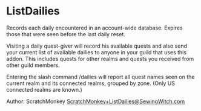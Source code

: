 # ListDailies

Records each daily encountered in an account-wide database. Expires
those that were seen before the last daily reset.

Visiting a daily quest-giver will record his available quests and also
send your current list of available dailies to anyone in your guild
that uses this addon. This includes quests for other realms and quests
you received from other guild members.

Entering the slash command /dailies will report all quest names seen
on the current realm and its connected realms, grouped by zone. (Only
US connected realms are known.)

Author: ScratchMonkey <ScratchMonkey+ListDailies@SewingWitch.com>
